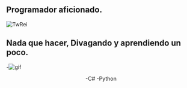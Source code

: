 ## Programador aficionado.
![TwRei](http://github-profile-summary-cards.vercel.app/api/cards/profile-details?username=TwRei&theme=dark)

## Nada que hacer, Divagando y aprendiendo un poco.

-![gif](https://media1.tenor.com/m/xcWsdYWWsTEAAAAd/jpop-j-pop.gif)
<center>
-C# -Python
</center>
